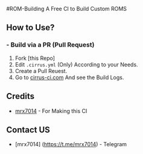 #ROM-Building
A Free CI to Build Custom ROMS

## How to Use?

### - Build via a PR (Pull Request)
1. Fork [this Repo]
2. Edit ```.cirrus.yml``` (Only) According to your Needs.
3. Create a Pull Reuest.
4. Go to [cirrus-ci.com](https://cirrus-ci.com) And see the Build Logs.

## Credits
- [mrx7014](https://github.com/mrx66666) - For Making this CI

## Contact US 

- [mrx7014] (https://t.me/mrx7014) - Telegram
